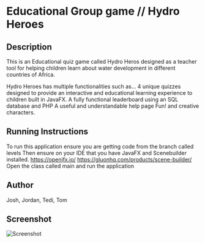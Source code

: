 # Educational Group game // Hydro Heroes

## Description
This is an Educational quiz game called Hydro Heros designed as a teacher tool for helping children learn about water development in different countries of Africa.

Hydro Heroes has multiple functionalities such as...
4 unique quizzes designed to provide an interactive and educational learning experience to children built in JavaFX.
A fully functional leaderboard using an SQL database and PHP
A useful and understandable help page
Fun! and creative characters.

## Running Instructions
To run this application ensure you are getting code from the branch called levels
Then ensure on your IDE that you have JavaFX and Scenebuilder installed.
https://openjfx.io/
https://gluonhq.com/products/scene-builder/
Open the class called main and run the application

## Author
Josh, Jordan, Tedi, Tom

## Screenshot
![Screenshot]()
